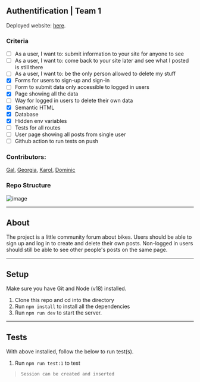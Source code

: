 ## Authentification | Team 1

Deployed website: [here](https://week3-authentification-dgkg.fly.dev).

### Criteria

- [ ] As a user, I want to: submit information to your site for anyone to see
- [ ] As a user, I want to: come back to your site later and see what I posted is still there
- [ ] As a user, I want to: be the only person allowed to delete my stuff
- [x] Forms for users to sign-up and sign-in
- [ ] Form to submit data only accessible to logged in users
- [x] Page showing all the data
- [ ] Way for logged in users to delete their own data
- [x] Semantic HTML
- [x] Database
- [x] Hidden env variables
- [ ] Tests for all routes
- [ ] User page showing all posts from single user
- [ ] Github action to run tests on push

### Contributors:

[Gal](https://github.com/GalKJ), [Georgia](https://github.com/rockyrelay), [Karol](https://github.com/Kr33L), [Dominic](https://github.com/dominic_simpson) 

### Repo Structure

![image](https://user-images.githubusercontent.com/105356599/216096785-205d422e-c3b8-44da-aeeb-f73453bc186f.png)

---

## About

The project is a little community forum about bikes. Users should be able to sign up and log in to create and delete their own posts. Non-logged in users should still be able to see other people's posts on the same page.

---

## Setup

Make sure you have Git and Node (v18) installed.

1. Clone this repo and cd into the directory
1. Run `npm install` to install all the dependencies
1. Run `npm run dev` to start the server.

---

## Tests

With above installed, follow the below to run test(s).

1. Run `npm run test:1` to test
> `Session can be created and inserted`

